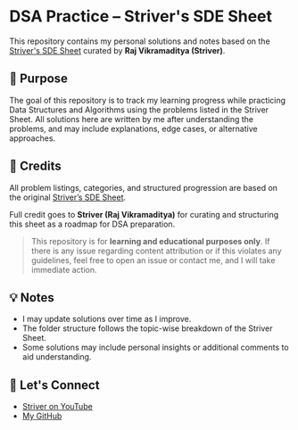 # DSA Practice – Striver's SDE Sheet

This repository contains my personal solutions and notes based on the [Striver's SDE Sheet](https://takeuforward.org/interviews/strivers-sde-sheet-top-coding-interview-problems/) curated by **Raj Vikramaditya (Striver)**.

## 📌 Purpose

The goal of this repository is to track my learning progress while practicing Data Structures and Algorithms using the problems listed in the Striver Sheet. All solutions here are written by me after understanding the problems, and may include explanations, edge cases, or alternative approaches.

## 🙏 Credits

All problem listings, categories, and structured progression are based on the original [Striver’s SDE Sheet](https://takeuforward.org/interviews/strivers-sde-sheet-top-coding-interview-problems/).

Full credit goes to **Striver (Raj Vikramaditya)** for curating and structuring this sheet as a roadmap for DSA preparation.

> This repository is for **learning and educational purposes only**. If there is any issue regarding content attribution or if this violates any guidelines, feel free to open an issue or contact me, and I will take immediate action.

## 💡 Notes

- I may update solutions over time as I improve.
- The folder structure follows the topic-wise breakdown of the Striver Sheet.
- Some solutions may include personal insights or additional comments to aid understanding.

## 🚀 Let's Connect

- [Striver on YouTube](https://www.youtube.com/@takeUforward)
- [My GitHub](https://github.com/your-username)
